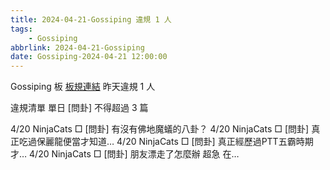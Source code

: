 ```yaml
---
title: 2024-04-21-Gossiping 違規 1 人
tags:
    - Gossiping
abbrlink: 2024-04-21-Gossiping
date: Gossiping-2024-04-21 12:00:00
---
```

Gossiping 板 [板規連結](https://www.ptt.cc/bbs/Gossiping/M.1637425085.A.07D.html)
昨天違規 1 人
<!-- more -->

違規清單
單日 [問卦] 不得超過 3 篇

4/20 NinjaCats □ [問卦] 有沒有佛地魔蟻的八卦？
4/20 NinjaCats □ [問卦] 真正吃過保麗龍便當才知道…
4/20 NinjaCats □ [問卦] 真正經歷過PTT五霸時期才…
4/20 NinjaCats □ [問卦] 朋友漂走了怎麼辦 超急 在…
